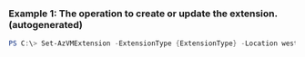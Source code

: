### Example 1: The operation to create or update the extension. (autogenerated)
```powershell
PS C:\> Set-AzVMExtension -ExtensionType {ExtensionType} -Location westus -Name {Name} -Publisher {Publisher} -ResourceGroupName MyResourceGroup -TypeHandlerVersion {TypeHandlerVersion} -VMName {VMName}
```


